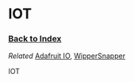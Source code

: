 
# IOT

### [Back to Index](index.md)

*Related* [Adafruit IO](adafruit_io.md), [WipperSnapper](wippersnapper.md)

IOT


